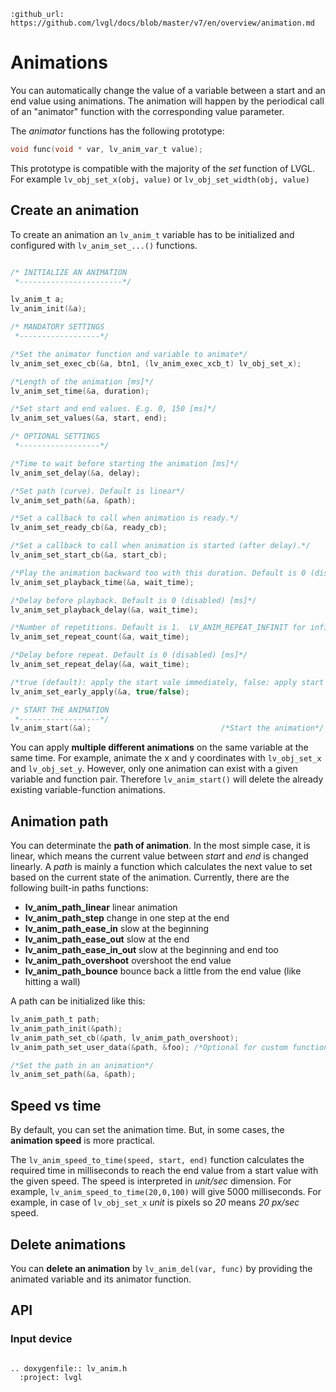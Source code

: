 ```eval_rst
:github_url: https://github.com/lvgl/docs/blob/master/v7/en/overview/animation.md
```
# Animations

You can automatically change the value of a variable between a start and an end value using animations.
The animation will happen by the periodical call of an "animator" function with the corresponding value parameter.

The *animator* functions has the following prototype:
```c
void func(void * var, lv_anim_var_t value);
```
This prototype is compatible with the majority of the *set* function of LVGL. For example `lv_obj_set_x(obj, value)` or `lv_obj_set_width(obj, value)`


## Create an animation
To create an animation an `lv_anim_t` variable has to be initialized and configured with `lv_anim_set_...()` functions.

```c

/* INITIALIZE AN ANIMATION
 *-----------------------*/

lv_anim_t a;
lv_anim_init(&a);

/* MANDATORY SETTINGS
 *------------------*/

/*Set the animator function and variable to animate*/
lv_anim_set_exec_cb(&a, btn1, (lv_anim_exec_xcb_t) lv_obj_set_x); 

/*Length of the animation [ms]*/
lv_anim_set_time(&a, duration);

/*Set start and end values. E.g. 0, 150 [ms]*/
lv_anim_set_values(&a, start, end);

/* OPTIONAL SETTINGS
 *------------------*/

/*Time to wait before starting the animation [ms]*/
lv_anim_set_delay(&a, delay);

/*Set path (curve). Default is linear*/
lv_anim_set_path(&a, &path);

/*Set a callback to call when animation is ready.*/
lv_anim_set_ready_cb(&a, ready_cb);

/*Set a callback to call when animation is started (after delay).*/
lv_anim_set_start_cb(&a, start_cb);

/*Play the animation backward too with this duration. Default is 0 (disabled) [ms]*/
lv_anim_set_playback_time(&a, wait_time); 

/*Delay before playback. Default is 0 (disabled) [ms]*/
lv_anim_set_playback_delay(&a, wait_time);

/*Number of repetitions. Default is 1.  LV_ANIM_REPEAT_INFINIT for infinite repetition*/
lv_anim_set_repeat_count(&a, wait_time);

/*Delay before repeat. Default is 0 (disabled) [ms]*/
lv_anim_set_repeat_delay(&a, wait_time);

/*true (default): apply the start vale immediately, false: apply start vale after delay when then anim. really starts. */
lv_anim_set_early_apply(&a, true/false);

/* START THE ANIMATION
 *------------------*/
lv_anim_start(&a);                             /*Start the animation*/
```


You can apply **multiple different animations** on the same variable at the same time.
For example, animate the x and y coordinates with `lv_obj_set_x` and `lv_obj_set_y`. However, only one animation can exist with a given variable and function pair.
Therefore `lv_anim_start()` will delete the already existing variable-function animations.

## Animation path

You can determinate the **path of animation**. In the most simple case, it is linear, which means the current value between *start* and *end*  is changed linearly.
A *path* is mainly a function which calculates the next value to set based on the current state of the animation. Currently, there are the following built-in paths functions:

- **lv_anim_path_linear** linear animation
- **lv_anim_path_step** change in one step at the end
- **lv_anim_path_ease_in** slow at the beginning
- **lv_anim_path_ease_out** slow at the end
- **lv_anim_path_ease_in_out** slow at the beginning and end too
- **lv_anim_path_overshoot** overshoot the end value
- **lv_anim_path_bounce** bounce back a little from the end value (like hitting a wall)

A path can be initialized like this:
```c
lv_anim_path_t path;
lv_anim_path_init(&path);
lv_anim_path_set_cb(&path, lv_anim_path_overshoot);
lv_anim_path_set_user_data(&path, &foo); /*Optional for custom functions*/

/*Set the path in an animation*/
lv_anim_set_path(&a, &path);
```

## Speed vs time
By default, you can set the animation time. But, in some cases, the **animation speed** is more practical.

The `lv_anim_speed_to_time(speed, start, end)` function calculates the required time in milliseconds to reach the end value from a start value with the given speed.
The speed is interpreted in _unit/sec_ dimension. For example,  `lv_anim_speed_to_time(20,0,100)` will give 5000 milliseconds. For example, in case of `lv_obj_set_x` *unit* is pixels so *20* means *20 px/sec* speed.

## Delete animations

You can **delete an animation** by `lv_anim_del(var, func)` by providing the animated variable and its animator function.

## API

### Input device

```eval_rst

.. doxygenfile:: lv_anim.h
  :project: lvgl

```
